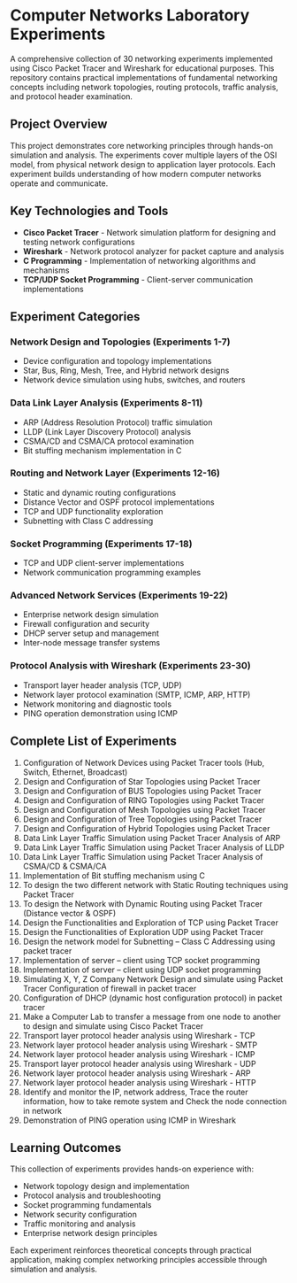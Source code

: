 # Computer Networks Laboratory Experiments

A comprehensive collection of 30 networking experiments implemented using Cisco Packet Tracer and Wireshark for educational purposes. This repository contains practical implementations of fundamental networking concepts including network topologies, routing protocols, traffic analysis, and protocol header examination.

## Project Overview

This project demonstrates core networking principles through hands-on simulation and analysis. The experiments cover multiple layers of the OSI model, from physical network design to application layer protocols. Each experiment builds understanding of how modern computer networks operate and communicate.

## Key Technologies and Tools

- **Cisco Packet Tracer** - Network simulation platform for designing and testing network configurations
- **Wireshark** - Network protocol analyzer for packet capture and analysis
- **C Programming** - Implementation of networking algorithms and mechanisms
- **TCP/UDP Socket Programming** - Client-server communication implementations

## Experiment Categories

### Network Design and Topologies (Experiments 1-7)
- Device configuration and topology implementations
- Star, Bus, Ring, Mesh, Tree, and Hybrid network designs
- Network device simulation using hubs, switches, and routers

### Data Link Layer Analysis (Experiments 8-11)
- ARP (Address Resolution Protocol) traffic simulation
- LLDP (Link Layer Discovery Protocol) analysis
- CSMA/CD and CSMA/CA protocol examination
- Bit stuffing mechanism implementation in C

### Routing and Network Layer (Experiments 12-16)
- Static and dynamic routing configurations
- Distance Vector and OSPF protocol implementations
- TCP and UDP functionality exploration
- Subnetting with Class C addressing

### Socket Programming (Experiments 17-18)
- TCP and UDP client-server implementations
- Network communication programming examples

### Advanced Network Services (Experiments 19-22)
- Enterprise network design simulation
- Firewall configuration and security
- DHCP server setup and management
- Inter-node message transfer systems

### Protocol Analysis with Wireshark (Experiments 23-30)
- Transport layer header analysis (TCP, UDP)
- Network layer protocol examination (SMTP, ICMP, ARP, HTTP)
- Network monitoring and diagnostic tools
- PING operation demonstration using ICMP

## Complete List of Experiments

1. Configuration of Network Devices using Packet Tracer tools (Hub, Switch, Ethernet, Broadcast)
2. Design and Configuration of Star Topologies using Packet Tracer
3. Design and Configuration of BUS Topologies using Packet Tracer
4. Design and Configuration of RING Topologies using Packet Tracer
5. Design and Configuration of Mesh Topologies using Packet Tracer
6. Design and Configuration of Tree Topologies using Packet Tracer
7. Design and Configuration of Hybrid Topologies using Packet Tracer
8. Data Link Layer Traffic Simulation using Packet Tracer Analysis of ARP
9. Data Link Layer Traffic Simulation using Packet Tracer Analysis of LLDP
10. Data Link Layer Traffic Simulation using Packet Tracer Analysis of CSMA/CD & CSMA/CA
11. Implementation of Bit stuffing mechanism using C
12. To design the two different network with Static Routing techniques using Packet Tracer
13. To design the Network with Dynamic Routing using Packet Tracer (Distance vector & OSPF)
14. Design the Functionalities and Exploration of TCP using Packet Tracer
15. Design the Functionalities of Exploration UDP using Packet Tracer
16. Design the network model for Subnetting – Class C Addressing using packet tracer
17. Implementation of server – client using TCP socket programming
18. Implementation of server – client using UDP socket programming
19. Simulating X, Y, Z Company Network Design and simulate using Packet Tracer Configuration of firewall in packet tracer
20. Configuration of DHCP (dynamic host configuration protocol) in packet tracer
21. Make a Computer Lab to transfer a message from one node to another to design and simulate using Cisco Packet Tracer
22. Transport layer protocol header analysis using Wireshark - TCP
23. Network layer protocol header analysis using Wireshark - SMTP
24. Network layer protocol header analysis using Wireshark - ICMP
25. Transport layer protocol header analysis using Wireshark - UDP
26. Network layer protocol header analysis using Wireshark - ARP
27. Network layer protocol header analysis using Wireshark - HTTP
28. Identify and monitor the IP, network address, Trace the router information, how to take remote system and Check the node connection in network
29. Demonstration of PING operation using ICMP in Wireshark

## Learning Outcomes

This collection of experiments provides hands-on experience with:
- Network topology design and implementation
- Protocol analysis and troubleshooting
- Socket programming fundamentals
- Network security configuration
- Traffic monitoring and analysis
- Enterprise network design principles

Each experiment reinforces theoretical concepts through practical application, making complex networking principles accessible through simulation and analysis.
